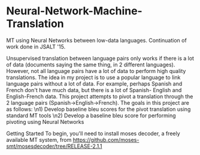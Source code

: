 # Neural-Network-Machine-Translation
MT using Neural Networks between low-data languages. Continuation of work done in JSALT '15.

Unsupervised translation between language pairs only works if there is a lot of data (documents saying the same thing, in 2 different languages). However, not all language pairs have a lot of data to perform high quality translations. The idea in my project is to use a popular language to link language pairs without a lot of data. For example, perhaps Spanish and French don't have much data, but there is a lot of Spanish- English and English-French data. This project attempts to pivot a translation through the 2 language pairs (Spanish->English->French). The goals in this project are as follows:
\n1) Develop baseline bleu scores for the pivot translation using standard MT tools
\n2) Develop a baseline bleu score for performing pivoting using Neural Networks

Getting Started
To begin, you'll need to install moses decoder, a freely available MT system, from
https://github.com/moses-smt/mosesdecoder/tree/RELEASE-2.1.1
